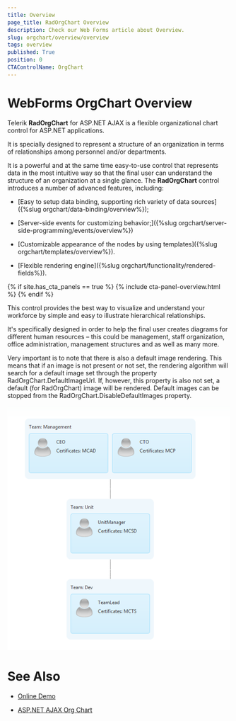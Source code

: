 ```yaml
---
title: Overview
page_title: RadOrgChart Overview
description: Check our Web Forms article about Overview.
slug: orgchart/overview/overview
tags: overview
published: True
position: 0
CTAControlName: OrgChart
---
```


# WebForms OrgChart Overview



Telerik **RadOrgChart** for ASP.NET AJAX is a flexible organizational chart control for ASP.NET applications.

It is specially designed to represent a structure of an organization in terms of relationships among personnel and/or departments.

It is a powerful and at the same time easy-to-use control that represents data in the most intuitive way so that the final user can understand the structure of an organization at a single glance. The **RadOrgChart** control introduces a number of advanced features, including:

* [Easy to setup data binding, supporting rich variety of data sources]({%slug orgchart/data-binding/overview%});

* [Server-side events for customizing behavior;]({%slug orgchart/server-side-programming/events/overview%})

* [Customizable appearance of the nodes by using templates]({%slug orgchart/templates/overview%}).

* [Flexible rendering engine]({%slug orgchart/functionality/rendered-fields%}).

{% if site.has_cta_panels == true %}
{% include cta-panel-overview.html %}
{% endif %}

This control provides the best way to visualize and understand your workforce by simple and easy to illustrate hierarchical relationships.

It's specifically designed in order to help the final user creates diagrams for different human resources – this could be management, staff organization, office administration, management structures and as well as many more.

Very important is to note that there is also a default image rendering. This means that if an image is not present or not set, the rendering algorithm will search for a default image set through the property RadOrgChart.DefaultImageUrl. If, however, this property is also not set, a default (for RadOrgChart) image will be rendered. Default images can be stopped from the RadOrgChart.DisableDefaultImages property.

![WebForms OrgChart Overview](images/radorgchart-overview.png "WebForms OrgChart Overview")

# See Also

 * [Online Demo](https://demos.telerik.com/aspnet-ajax/orgchart/examples/overview/defaultcs.aspx)

 * [ASP.NET AJAX Org Chart](https://www.telerik.com/products/aspnet-ajax/orgchart.aspx)
